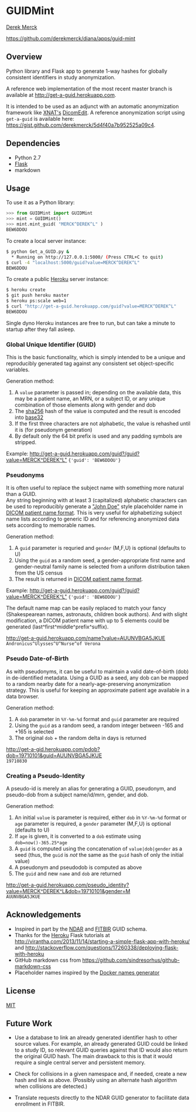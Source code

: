 # GUIDMint

[Derek Merck](email:derek_merck@brown.edu)  

<https://github.com/derekmerck/diana/apps/guid-mint>


## Overview

Python library and Flask app to generate 1-way hashes for globally consistent identifiers in study anonymization.

A reference web implementation of the most recent master branch is available at <http://get-a-guid.herokuapp.com>.

It is intended to be used as an adjunct with an automatic anonymization framework like [XNAT's](http://www.xnat.org) [DicomEdit](http://nrg.wustl.edu/software/dicomedit/).  A reference anonymization script using `get-a-guid` is available here: <https://gist.github.com/derekmerck/5d4f40a7b952525a09c4>.


## Dependencies

- Python 2.7
- [Flask](http://flask.pocoo.org)
- markdown


## Usage

To use it as a Python library:

````python
>>> from GUIDMint import GUIDMint
>>> mint = GUIDMint()
>>> mint.mint_guid( "MERCK^DEREK^L" )
BEW6DDOU
````

To create a local server instance:

```bash
$ python Get_a_GUID.py &  
  * Running on http://127.0.0.1:5000/ (Press CTRL+C to quit)  
$ curl -4 "localhost:5000/guid?value=MERCK^DEREK^L"
BEW6DDOU  
```

To create a public [Heroku](http://www.heroku.com) server instance:

```bash
$ heroku create
$ git push heroku master
$ heroku ps:scale web=1
$ curl "http://get-a-guid.herokuapp.com/guid?value=MERCK^DEREK^L"
BEW6DDOU 
```

Single dyno Heroku instances are free to run, but can take a minute to startup after they fall asleep.


### Global Unique Identifier (GUID)

This is the basic functionality, which is simply intended to be a unique and reproducibly generated tag against any consistent set object-specific variables.

Generation method:

1. A `value` parameter is passed in; depending on the available data, this may be a patient name, an MRN, or a subject ID, or any unique combination of those elements along with gender and dob
2. The [sha256](http://en.wikipedia.org/wiki/Secure_Hash_Algorithm) hash of the value is computed and the result is encoded into [base32](http://en.wikipedia.org/wiki/Base32)
3. If the first three characters are not alphabetic, the value is rehashed until it is (for pseudonym generation)
4. By default only the 64 bit prefix is used and any padding symbols are stripped.

Example: <http://get-a-guid.herokuapp.com/guid?/guid?value=MERCK^DEREK^L">
  `{'guid': 'BEW6DDOU'}`
  
  
### Pseudonyms

It is often useful to replace the subject name with something more natural than a GUID.  
Any string beginning with at least 3 (capitalized) alphabetic characters can be used to reproducibly generate a ["John Doe"](http://en.wikipedia.org/wiki/John_Doe) style placeholder name in [DICOM patient name format][pname_fmt].  This is very useful for alphabetizing subject name lists according to generic ID and for referencing anonymized data sets according to memorable names.

Generation method:

1. A `guid` parameter is requried and `gender` (M,F,U) is optional (defaults to U)
2. Using the `guid` as a random seed, a gender-appropriate first name and gender-neutral family name is selected from a uniform distribution taken from the US census
3. The result is returned in [DICOM patient name format][pname_fmt].

Example: <http://get-a-guid.herokuapp.com/guid?/guid?value=MERCK^DEREK^L">
  `{'guid': 'BEW6DDOU'}`

[pname_fmt]:(http://support.dcmtk.org/docs/classDcmPersonName.html#f8ee9288b91b6842e4417185d548cda9)

The default name map can be easily replaced to match your fancy (Shakespearean names, astronauts, children book authors).  And with slight modification, a DICOM patient name with up to 5 elements could be generated (last^first^middle^prefix^suffix).

<http://get-a-guid.herokuapp.com/name?value=AUUNVBGA5JKUE>  
`Andronicus^Ulysses^U^Nurse^of Verona`


### Pseudo Date-of-Birth

As with pseudonyms, it can be useful to maintain a valid date-of-birth (dob) in de-identified metadata.  Using a GUID as a seed, any dob can be mapped to a random nearby date for a nearly-age-preserving anonymization strategy.  This is useful for keeping an approximate patient age available in a data browser.


Generation method:

1. A `dob` parameter in `%Y-%m-%d` format and `guid` parameter are required
2. Using the `guid` as a random seed, a random integer between -165 and +165 is selected
3. The original `dob` + the random delta in days is returned

<http://get-a-gid.herokuapp.com/pdob?dob=19710101&guid=AUUNVBGA5JKUE>  
`19710830`


### Creating a Pseudo-Identity

A pseudo-id is merely an alias for generating a GUID, pseudonym, and pseudo-dob from a subject name/id/mrn, gender, and dob.
 
Generation method:

1. An initial `value` is parameter is required, either `dob` in `%Y-%m-%d` format or `age` parameter is required, a `gender` parameter (M,F,U) is optional (defaults to U)
2. If `age` is given, it is converted to a `dob` estimate using `dob=now()-365.25*age`
3. A `guid` is computed using the concatenation of `value|dob|gender` as a seed (thus, the `guid` is _not_ the same as the `guid` hash of only the initial value)
4. A pseudonym and pseudodob is computed as above
5. The `guid` and new `name` and `dob` are returned

<http://get-a-guid.herokuapp.com/pseudo_identity?value=MERCK^DEREK^L&dob=19710101&gender=M>  
`AUUNVBGA5JKUE`


## Acknowledgements

- Inspired in part by the [NDAR](https://ndar.nih.gov/ndarpublicweb/tools.html) and [FITBIR](https://fitbir.nih.gov) GUID schema.
- Thanks for the [Heroku](http://www.heroku.com) Flask tutorials at <http://virantha.com/2013/11/14/starting-a-simple-flask-app-with-heroku/> and <http://stackoverflow.com/questions/17260338/deploying-flask-with-heroku>
- GitHub markdown css from <https://github.com/sindresorhus/github-markdown-css>
- Placeholder names inspired by the [Docker names generator](https://github.com/docker/docker/blob/master/pkg/namesgenerator/names-generator.go)


## License

[MIT](http://opensource.org/licenses/mit-license.html)


## Future Work

- Use a database to link an already generated identifier hash to other source values.  For example, an already generated GUID could be linked to a study ID, so relevant GUID queries against that ID would also return the original GUID hash.  The main drawback to this is that it would require a single central server and persistent memory.

- Check for collisions in a given namespace and, if needed, create a new hash and link as above.  (Possibly using an alternate hash algorithm when collisions are detected.)

- Translate requests directly to the NDAR GUID generator to facilitate data enrollment in FITBIR.
